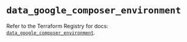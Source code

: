 # `data_google_composer_environment`

Refer to the Terraform Registry for docs: [`data_google_composer_environment`](https://registry.terraform.io/providers/hashicorp/google/5.37.0/docs/data-sources/composer_environment).
